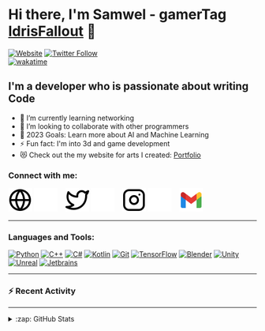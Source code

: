 # Hi there, I'm Samwel - gamerTag [IdrisFallout][Website] 👋 

[![Website](https://img.shields.io/website?down_message=unstable&label=waithakasam.tech&style=for-the-badge&up_message=online&url=http%3A%2F%2Fwaithakasam.tech)](http://waithakasam.tech)
[![Twitter Follow](https://img.shields.io/twitter/follow/IdrisFallout?label=TWITTER%20FOLLOW&style=for-the-badge)](https://twitter.com/IdrisFallout)
<br>[![wakatime](https://wakatime.com/badge/user/2c0646cf-caec-4711-a16a-c58ca1f2b52a.svg)](https://wakatime.com/@2c0646cf-caec-4711-a16a-c58ca1f2b52a)



## I'm a developer who is passionate about writing Code

- 🌱 I’m currently learning networking
- 👯 I’m looking to collaborate with other programmers
- 🥅 2023 Goals: Learn more about AI and Machine Learning
- ⚡ Fun fact: I'm into 3d and game development
- 😻 Check out the my website for arts I created: [Portfolio](https://nodemcu-website.pages.dev/art)

### Connect with me:

[![website](./img/globe-light.svg)](http://www.waithakasam.tk#gh-light-mode-only)
[![website](./img/globe-dark.svg)](http://www.waithakasam.tk#gh-dark-mode-only)
&nbsp;&nbsp;
[![website](./img/twitter-light.svg)](https://twitter.com/IdrisFallout#gh-light-mode-only)
[![website](./img/twitter-dark.svg)](https://twitter.com/IdrisFallout#gh-dark-mode-only)
&nbsp;&nbsp;
[![website](./img/instagram-light.svg)](https://www.instagram.com/samuel.jackey#gh-light-mode-only)
[![website](./img/instagram-dark.svg)](https://www.instagram.com/samuel.jackey#gh-dark-mode-only)
&nbsp;&nbsp;
[![website](./img/gmail-icon.svg)](mailto:waithakasam2017@gmail.com)

---

### Languages and Tools:

[![Python](https://img.shields.io/badge/-Python-000?&logo=Python)](https://www.python.org)
[![C++](https://img.shields.io/badge/-C%2B%2B-000?&logoColor=white)](https://www.w3schools.com/cpp/cpp_intro.asp)
[![C#](https://img.shields.io/badge/-C%23-000?&logo=c-sharp)](https://docs.microsoft.com/en-us/dotnet/csharp/)
[![Kotlin](https://img.shields.io/badge/-Kotlin-000?&logo=Kotlin)](https://kotlinlang.org)
[![Git](https://img.shields.io/badge/-Git-000?&logo=Git)](https://git-scm.com)
[![TensorFlow](https://img.shields.io/badge/-TensorFlow-000?&logo=TensorFlow)](https://www.tensorflow.org)
[![Blender](https://img.shields.io/badge/-Blender-000?&logo=Blender)](https://www.blender.org)
[![Unity](https://img.shields.io/badge/-Unity-000?&logo=Unity)](https://unity.com)
[![Unreal](https://img.shields.io/badge/-Unreal-000?&logo=Unreal-Engine)](https://www.unrealengine.com)
[![Jetbrains](https://img.shields.io/badge/-Jetbrains-000?&logo=Jetbrains)](https://www.jetbrains.com)

---


### :zap: Recent Activity

<!--START_SECTION:activity-->
<!--END_SECTION:activity-->

---

<details>
  <summary>:zap: GitHub Stats</summary>

  <img align="left" alt="IdrisFallout's GitHub Stats" src="https://github-readme-stats.vercel.app/api?username=IdrisFallout&show_icons=true&hide_border=false&title_color=ff652f&icon_color=FFE400&bg_color=09131B&text_color=ffffff&border_color=0c1a25" />

</details>

[website]: http://www.waithakasam.tech
[twitter]: https://twitter.com/IdrisFallout
[instagram]: https://instagram.com/samuel.jackey
[jupytersite]: https://jupyter.org
[htmlfive]: https://html5up.net
[pysite]: https://www.python.org
[sqlsite]: https://www.mysql.com
[gitsite]: https://git-scm.com
[csssite]: https://www.awwwards.com/websites/css3/
